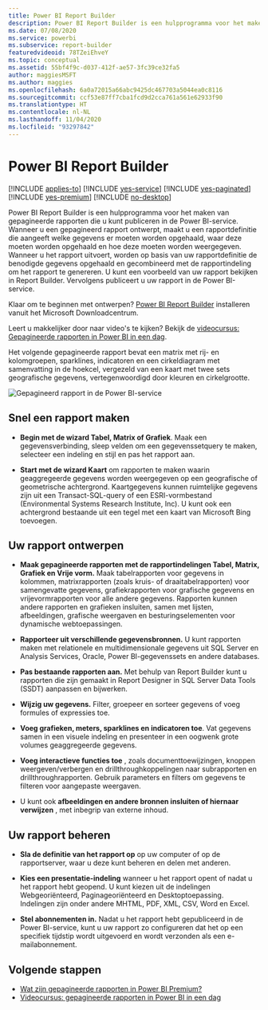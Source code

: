 ```yaml
---
title: Power BI Report Builder
description: Power BI Report Builder is een hulpprogramma voor het maken van gepagineerde rapporten.
ms.date: 07/08/2020
ms.service: powerbi
ms.subservice: report-builder
featuredvideoid: 78TZeiEhveY
ms.topic: conceptual
ms.assetid: 55bf4f9c-d037-412f-ae57-3fc39ce32fa5
author: maggiesMSFT
ms.author: maggies
ms.openlocfilehash: 6a0a72015a66abc9425dc467703a5044ea0c8116
ms.sourcegitcommit: ccf53e87ff7cba1fcd9d2cca761a561e62933f90
ms.translationtype: HT
ms.contentlocale: nl-NL
ms.lasthandoff: 11/04/2020
ms.locfileid: "93297842"
---
```

# <a name="power-bi-report-builder"></a>Power BI Report Builder

[!INCLUDE [applies-to](../includes/applies-to.md)] [!INCLUDE [yes-service](../includes/yes-service.md)] [!INCLUDE [yes-paginated](../includes/yes-paginated.md)] [!INCLUDE [yes-premium](../includes/yes-premium.md)] [!INCLUDE [no-desktop](../includes/no-desktop.md)] 

Power BI Report Builder is een hulpprogramma voor het maken van gepagineerde rapporten die u kunt publiceren in de Power BI-service.  Wanneer u een gepagineerd rapport ontwerpt, maakt u een rapportdefinitie die aangeeft welke gegevens er moeten worden opgehaald, waar deze moeten worden opgehaald en hoe deze moeten worden weergegeven. Wanneer u het rapport uitvoert, worden op basis van uw rapportdefinitie de benodigde gegevens opgehaald en gecombineerd met de rapportindeling om het rapport te genereren. U kunt een voorbeeld van uw rapport bekijken in Report Builder. Vervolgens publiceert u uw rapport in de Power BI-service.
 
Klaar om te beginnen met ontwerpen? [Power BI Report Builder](https://aka.ms/pbireportbuilder) installeren vanuit het Microsoft Downloadcentrum.

Leert u makkelijker door naar video's te kijken? Bekijk de [videocursus: Gepagineerde rapporten in Power BI in een dag](../learning-catalog/paginated-reports-online-course.md).

Het volgende gepagineerde rapport bevat een matrix met rij- en kolomgroepen, sparklines, indicatoren en een cirkeldiagram met samenvatting in de hoekcel, vergezeld van een kaart met twee sets geografische gegevens, vertegenwoordigd door kleuren en cirkelgrootte.  

![Gepagineerd rapport in de Power BI-service](media/report-builder-power-bi/report-builder-get-started-paginated-report.png)

##  <a name="jump-start-report-creation"></a><a name="JumpStartReptCreation"></a> Snel een rapport maken  
 
-   **Begin met de wizard Tabel, Matrix of Grafiek**. Maak een gegevensverbinding, sleep velden om een gegevenssetquery te maken, selecteer een indeling en stijl en pas het rapport aan.  
  
-   **Start met de wizard Kaart** om rapporten te maken waarin geaggregeerde gegevens worden weergegeven op een geografische of geometrische achtergrond. Kaartgegevens kunnen ruimtelijke gegevens zijn uit een Transact-SQL-query of een ESRI-vormbestand (Environmental Systems Research Institute, Inc). U kunt ook een achtergrond bestaande uit een tegel met een kaart van Microsoft Bing toevoegen.  

##  <a name="design-your-report"></a><a name="DesignRept"></a> Uw rapport ontwerpen  
  
-   **Maak gepagineerde rapporten met de rapportindelingen Tabel, Matrix, Grafiek en Vrije vorm.** Maak tabelrapporten voor gegevens in kolommen, matrixrapporten (zoals kruis- of draaitabelrapporten) voor samengevatte gegevens, grafiekrapporten voor grafische gegevens en vrijevormrapporten voor alle andere gegevens. Rapporten kunnen andere rapporten en grafieken insluiten, samen met lijsten, afbeeldingen, grafische weergaven en besturingselementen voor dynamische webtoepassingen.  
  
-   **Rapporteer uit verschillende gegevensbronnen.** U kunt rapporten maken met relationele en multidimensionale gegevens uit SQL Server en Analysis Services, Oracle, Power BI-gegevenssets en andere databases.  
  
-   **Pas bestaande rapporten aan.** Met behulp van Report Builder kunt u rapporten die zijn gemaakt in Report Designer in SQL Server Data Tools (SSDT) aanpassen en bijwerken.  
  
-   **Wijzig uw gegevens.** Filter, groepeer en sorteer gegevens of voeg formules of expressies toe.  

-   **Voeg grafieken, meters, sparklines en indicatoren toe**. Vat gegevens samen in een visuele indeling en presenteer in een oogwenk grote volumes geaggregeerde gegevens.  
  
-   **Voeg interactieve functies toe** , zoals documenttoewijzingen, knoppen weergeven/verbergen en drillthroughkoppelingen naar subrapporten en drillthroughrapporten. Gebruik parameters en filters om gegevens te filteren voor aangepaste weergaven.  
  
-   U kunt ook **afbeeldingen en andere bronnen insluiten of hiernaar verwijzen** , met inbegrip van externe inhoud.  
  
##  <a name="manage-your-report"></a><a name="ManageRpt"></a> Uw rapport beheren  
  
-   **Sla de definitie van het rapport op** op uw computer of op de rapportserver, waar u deze kunt beheren en delen met anderen.  
  
-   **Kies een presentatie-indeling** wanneer u het rapport opent of nadat u het rapport hebt geopend. U kunt kiezen uit de indelingen Webgeoriënteerd, Paginageoriënteerd en Desktoptoepassing. Indelingen zijn onder andere MHTML, PDF, XML, CSV, Word en Excel.  
  
-   **Stel abonnementen in.** Nadat u het rapport hebt gepubliceerd in de Power BI-service, kunt u uw rapport zo configureren dat het op een specifiek tijdstip wordt uitgevoerd en wordt verzonden als een e-mailabonnement.  

## <a name="next-steps"></a>Volgende stappen

- [Wat zijn gepagineerde rapporten in Power BI Premium?](paginated-reports-report-builder-power-bi.md)
- [Videocursus: gepagineerde rapporten in Power BI in een dag](../learning-catalog/paginated-reports-online-course.md)

